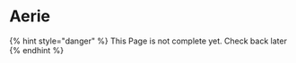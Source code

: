 # Aerie

{% hint style="danger" %}
This Page is not complete yet. Check back later
{% endhint %}

<figure><img src="https://github.com/user-attachments/assets/58aee11e-3137-45ba-b008-61c2c890c12e" alt=""><figcaption></figcaption></figure>
